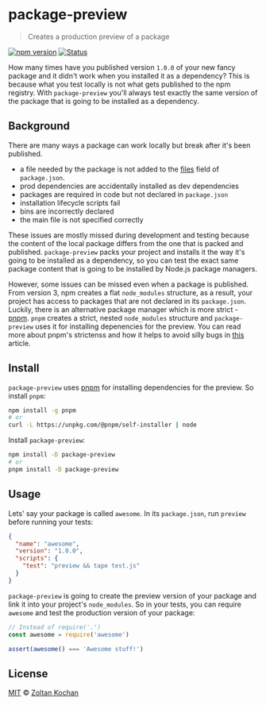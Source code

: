 # package-preview

> Creates a production preview of a package

[![npm version](https://img.shields.io/npm/v/package-preview.svg)](https://www.npmjs.com/package/package-preview)
[![Status](https://travis-ci.org/zkochan/package-preview.svg?branch=master)](https://travis-ci.org/zkochan/package-preview "See test builds")

How many times have you published version `1.0.0` of your new fancy package and it didn't work when you installed it as a dependency?
This is because what you test locally is not what gets published to the npm registry.
With `package-preview` you'll always test exactly the same version of the package that is going to be installed as a dependency.

## Background

There are many ways a package can work locally but break after it's been published.

* a file needed by the package is not added to the [files](https://docs.npmjs.com/files/package.json#files) field of `package.json`.
* prod dependencies are accidentally installed as dev dependencies
* packages are required in code but not declared in `package.json`
* installation lifecycle scripts fail
* bins are incorrectly declared
* the main file is not specified correctly

These issues are mostly missed during development and testing because the content of the local package differs from the one
that is packed and published. `package-preview` packs your project and installs it the way it's going to be installed
as a dependency, so you can test the exact same package content that is going to be installed by Node.js package managers.

However, some issues can be missed even when a package is published. From version 3, npm creates a flat `node_modules` structure,
as a result, your project has access to packages that are not declared in its `package.json`. Luckily, there is an alternative
package manager which is more strict - [pnpm](https://github.com/pnpm/pnpm). `pnpm` creates a strict, nested `node_modules` structure
and `package-preview` uses it for installing depenencies for the preview.
You can read more about pnpm's strictenss and how it helps to avoid silly bugs in [this](https://www.kochan.io/nodejs/pnpms-strictness-helps-to-avoid-silly-bugs.html) article.

## Install

`package-preview` uses [pnpm](https://github.com/pnpm/pnpm) for installing dependencies for the preview. So install `pnpm`:

```bash
npm install -g pnpm
# or
curl -L https://unpkg.com/@pnpm/self-installer | node
```

Install `package-preview`:

```bash
npm install -D package-preview
# or
pnpm install -D package-preview
```

## Usage

Lets' say your package is called `awesome`. In its `package.json`, run `preview` before running your tests:

```json
{
  "name": "awesome",
  "version": "1.0.0",
  "scripts": {
    "test": "preview && tape test.js"
  }
}
```

`package-preview` is going to create the preview version of your package and link it into your project's `node_modules`.
So in your tests, you can require `awesome` and test the production version of your package:

```js
// Instead of require('.')
const awesome = require('awesome')

assert(awesome() === 'Awesome stuff!')
```

## License

[MIT](LICENSE) © [Zoltan Kochan](https://www.kochan.io)
